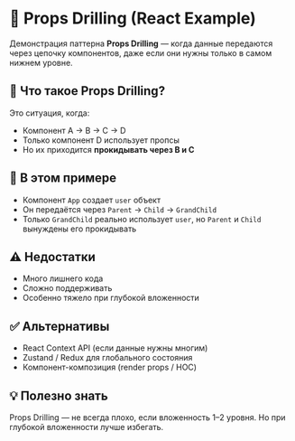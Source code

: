 # 🔁 Props Drilling (React Example)

Демонстрация паттерна **Props Drilling** — когда данные передаются через цепочку компонентов, даже если они нужны только в самом нижнем уровне.

## 🧠 Что такое Props Drilling?

Это ситуация, когда:

- Компонент A → B → C → D
- Только компонент D использует пропсы
- Но их приходится **прокидывать через B и C**

## 📄 В этом примере

- Компонент `App` создает `user` объект
- Он передаётся через `Parent` → `Child` → `GrandChild`
- Только `GrandChild` реально использует `user`, но `Parent` и `Child` вынуждены его прокидывать

## ⚠ Недостатки

- Много лишнего кода
- Сложно поддерживать
- Особенно тяжело при глубокой вложенности

## ✅ Альтернативы

- React Context API (если данные нужны многим)
- Zustand / Redux для глобального состояния
- Компонент-композиция (render props / HOC)

## 💡 Полезно знать

Props Drilling — не всегда плохо, если вложенность 1–2 уровня. Но при глубокой вложенности лучше избегать.
